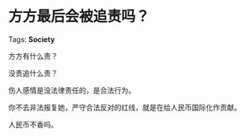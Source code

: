 # 方方最后会被追责吗？

Tags: **Society**

方方有什么责？

没责追什么责？

伤人感情是没法律责任的，是合法行为。

你不去非法报复她，严守合法反对的红线，就是在给人民币国际化作贡献。

人民币不香吗。



